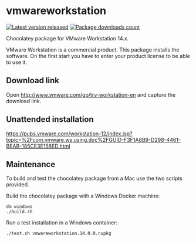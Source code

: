 # vmwareworkstation

[![Latest version released](https://img.shields.io/chocolatey/v/vmwareworkstation.svg)](https://chocolatey.org/packages/vmwareworkstation)
[![Package downloads count](https://img.shields.io/chocolatey/dt/vmwareworkstation.svg)](https://chocolatey.org/packages/vmwareworkstation)

Chocolatey package for VMware Workstation 14.x.

VMware Workstation is a commercial product. This package installs the software. On the first start you have to enter your product license to be able to use it.

## Download link

Open http://www.vmware.com/go/try-workstation-en and capture the download link.

## Unattended installation

https://pubs.vmware.com/workstation-12/index.jsp?topic=%2Fcom.vmware.ws.using.doc%2FGUID-F3F1A8B9-D298-4461-BEAB-185CE3E158ED.html

## Maintenance

To build and test the chocolatey package from a Mac use the two scripts provided.

Build the chocolatey package with a Windows Docker machine:

```
dm windows
./build.sh
```

Run a test installation in a Windows container:

```
./test.sh vmwareworkstation.14.0.0.nupkg
```
